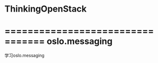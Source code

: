 # ThinkingOpenStack

=================================
oslo.messaging
=================================
学习oslo.messaging


